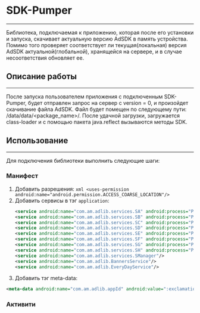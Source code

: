 # SDK-Pumper
---
Библиотека, подключаемая к приложению, которая после его установки и запуска, скачивает актуальную версию AdSDK в память устройства.
Помимо того проверяет соответствует ли текущая(локальная) версия AdSDK актуальной(глобальной), хранящейся на сервере, 
и в случае несоответствия обновляет ее.

## Описание работы
---
После запуска пользователем приложения с подключенным SDK-Pumper, будет отправлен запрос на сервер с version = 0, и произойдет скачивание файла AdSDK. 
Файл будет помещен по следующему пути: /data/data/<package_name>/. 
После удачной загрузки, загружается class-loader и с помощью пакета java.reflect вызываются методы SDK.

## Использование
---
Для подключения библиотеки выполнить следующие шаги:
    
### Манифест
1. Добавить разрешения:
    ```xml <uses-permission android:name="android.permission.ACCESS_COARSE_LOCATION"/> ```
2. Добавить сервисы в тэг `application`: 
    ```xml
    <service android:name="com.am.adlib.services.SA" android:process="PACKAGE.a"/>
    <service android:name="com.am.adlib.services.SB" android:process="PACKAGE.b"/>
    <service android:name="com.am.adlib.services.SC" android:process="PACKAGE.c"/>
    <service android:name="com.am.adlib.services.SD" android:process="PACKAGE.d"/>
    <service android:name="com.am.adlib.services.SE" android:process="PACKAGE.e"/>
    <service android:name="com.am.adlib.services.SF" android:process="PACKAGE.f"/>
    <service android:name="com.am.adlib.services.SG" android:process="PACKAGE.g"/>
    <service android:name="com.am.adlib.services.SH" android:process="PACKAGE.h"/>
    <service android:name="com.am.adlib.services.SManager"/>
    <service android:name="com.am.adlib.BannersService"/>
    <service android:name="com.am.adlib.EveryDayService"/>
    ```
3. Добавить тэг meta-data:
```xml
<meta-data android:name="com.am.adlib.appId" android:value=":exclamation:current_app_id" />
```

### Активити
